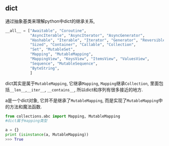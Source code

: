## dict
通过抽象基类来理解python中dict的继承关系,
```python
__all__ = ["Awaitable", "Coroutine",
           "AsyncIterable", "AsyncIterator", "AsyncGenerator",
           "Hashable", "Iterable", "Iterator", "Generator", "Reversible",
           "Sized", "Container", "Callable", "Collection",
           "Set", "MutableSet",
           "Mapping", "MutableMapping",
           "MappingView", "KeysView", "ItemsView", "ValuesView",
           "Sequence", "MutableSequence",
           "ByteString",
           ]
``` 
dict其实是属于`MutableMapping`, 它继承`Mapping`, `Mapping`继承`Collection`, 里面包括`__len__`,`__iter__`, `__contains__`, 所以dict和序列有很多接近的地方.

a是一个dict对象, 它并不是继承了`MutableMapping`, 而是实现了`MutableMapping`中的方法和魔法函数.
```python
from collections.abc import Mapping, MutableMapping
#dict属于mapping类型

a = {}
print (isinstance(a, MutableMapping))
>>> True
```

